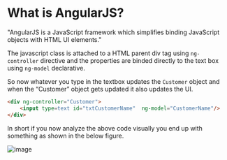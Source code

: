 # What is AngularJS?

"AngularJS is a JavaScript framework which simplifies binding JavaScript objects with HTML UI elements."

The javascript class is attached to a HTML parent div tag using ```ng-controller``` directive and the properties are binded directly to the text box using ```ng-model``` declarative.

So now whatever you type in the textbox updates the ```Customer``` object and when the “Customer” object gets updated it also updates the UI.

```html
<div ng-controller="Customer">
	<input type=text id="txtCustomerName"  ng-model="CustomerName"/>
</div>
```

In short if you now analyze the above code visually you end up with something as shown in the below figure.

![image](https://user-images.githubusercontent.com/6780840/28066241-cd778500-6659-11e7-9ea0-8a4bc394805c.png)

